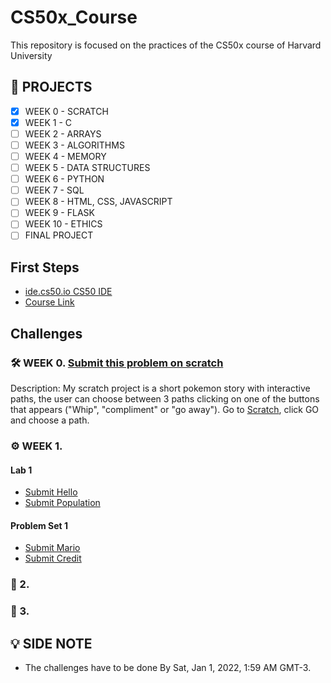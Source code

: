 # CS50x_Course
This repository is focused on the practices of the CS50x course of Harvard University

## 🚧 PROJECTS
- [x] WEEK 0 - SCRATCH
- [x] WEEK 1 - C 
- [ ] WEEK 2 - ARRAYS
- [ ] WEEK 3 - ALGORITHMS
- [ ] WEEK 4 - MEMORY
- [ ] WEEK 5 - DATA STRUCTURES
- [ ] WEEK 6 - PYTHON
- [ ] WEEK 7 - SQL
- [ ] WEEK 8 - HTML, CSS, JAVASCRIPT
- [ ] WEEK 9 - FLASK
- [ ] WEEK 10 - ETHICS
- [ ] FINAL PROJECT

## First Steps

- [ide.cs50.io CS50 IDE](https://ide.cs50.io/)
- [Course Link](https://cs50.harvard.edu/x/2021/)

## Challenges

### 🛠 WEEK 0.  [Submit this problem on scratch](https://cs50.harvard.edu/x/2021/psets/0/scratch/)
Description: My scratch project is a short pokemon story with interactive paths, the user can choose between 3 paths clicking on one of the buttons that appears ("Whip", "compliment" or "go away"). Go to [Scratch](https://scratch.mit.edu/), click GO and choose a path.

### ⚙️ WEEK 1.
#### Lab 1
- [Submit Hello](https://cs50.harvard.edu/x/2021/labs/1/hello/)
- [Submit Population](https://cs50.harvard.edu/x/2021/labs/1/population/)
#### Problem Set 1
- [Submit Mario](https://cs50.harvard.edu/x/2021/psets/1/mario/more/)
- [Submit Credit](https://cs50.harvard.edu/x/2021/psets/1/credit/)

### 🚀 2.  []()

### 💜 3.  []()


## 💡 SIDE NOTE
- The challenges have to be done By Sat, Jan 1, 2022, 1:59 AM GMT-3. 
